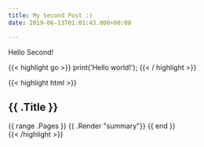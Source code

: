 ```yaml
---
title: My Second Post :)
date: 2019-06-13T01:01:43.000+00:00

---
```

Hello Second!

{{< highlight go >}}
print('Hello world!');
{{< / highlight >}}

{{< highlight html >}}
<section id="main">
<div>
<h1 id="title">{{ .Title }}</h1>
{{ range .Pages }}
{{ .Render "summary"}}
{{ end }}
</div>
</section>
{{< /highlight >}}